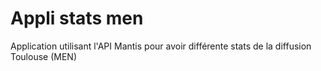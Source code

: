 # Appli stats men
 Application utilisant l'API Mantis pour avoir différente stats de la diffusion Toulouse (MEN)
